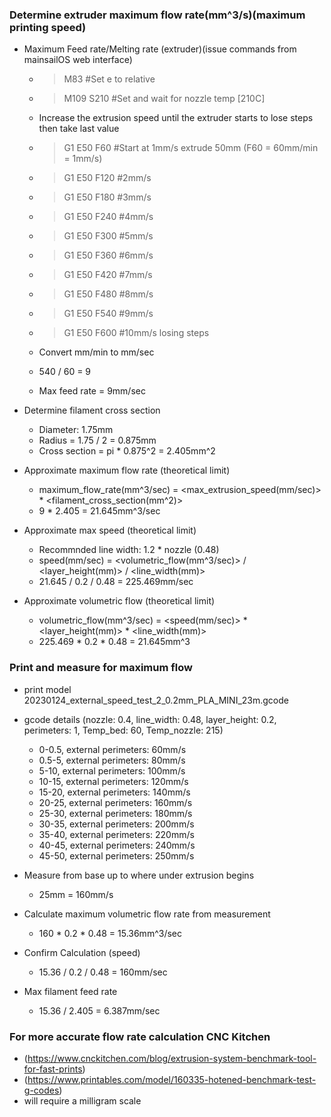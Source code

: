 ### Determine extruder maximum flow rate(mm^3/s)(maximum printing speed)
  - Maximum Feed rate/Melting rate (extruder)(issue commands from mainsailOS web interface)
    - > M83                #Set e to relative
    - > M109 S210          #Set and wait for nozzle temp [210C]
    
    - Increase the extrusion speed until the extruder starts to lose steps then take last value
    - > G1 E50 F60         #Start at 1mm/s extrude 50mm (F60 = 60mm/min = 1mm/s)
    - > G1 E50 F120        #2mm/s
    - > G1 E50 F180        #3mm/s
    - > G1 E50 F240        #4mm/s
    - > G1 E50 F300        #5mm/s
    - > G1 E50 F360        #6mm/s
    - > G1 E50 F420        #7mm/s
    - > G1 E50 F480        #8mm/s
    - > G1 E50 F540        #9mm/s
    - > G1 E50 F600        #10mm/s losing steps
    
    - Convert mm/min to mm/sec
    - 540 / 60 = 9
    - Max feed rate = 9mm/sec
    
  - Determine filament cross section
    - Diameter: 1.75mm
    - Radius = 1.75 / 2 = 0.875mm
    - Cross section = pi * 0.875^2 = 2.405mm^2
    
  - Approximate maximum flow rate (theoretical limit)
    - maximum_flow_rate(mm^3/sec) = <max_extrusion_speed(mm/sec)> * <filament_cross_section(mm^2)>
    - 9 * 2.405 = 21.645mm^3/sec
    
  - Approximate max speed (theoretical limit)
    - Recommnded line width: 1.2 * nozzle (0.48)
    - speed(mm/sec) = <volumetric_flow(mm^3/sec)> / <layer_height(mm)> / <line_width(mm)>
    - 21.645 / 0.2 / 0.48 = 225.469mm/sec
    
  - Approximate volumetric flow (theoretical limit)
    - volumetric_flow(mm^3/sec) = <speed(mm/sec)> * <layer_height(mm)> * <line_width(mm)>
    - 225.469 * 0.2 * 0.48 = 21.645mm^3
    
### Print and measure for maximum flow
  - print model 20230124_external_speed_test_2_0.2mm_PLA_MINI_23m.gcode
  - gcode details (nozzle: 0.4, line_width: 0.48, layer_height: 0.2, perimeters: 1, Temp_bed: 60, Temp_nozzle: 215)
    - 0-0.5, external perimeters: 60mm/s
    - 0.5-5, external perimeters: 80mm/s
    - 5-10,  external perimeters: 100mm/s
    - 10-15, external perimeters: 120mm/s
    - 15-20, external perimeters: 140mm/s
    - 20-25, external perimeters: 160mm/s
    - 25-30, external perimeters: 180mm/s
    - 30-35, external perimeters: 200mm/s
    - 35-40, external perimeters: 220mm/s
    - 40-45, external perimeters: 240mm/s
    - 45-50, external perimeters: 250mm/s
    
  - Measure from base up to where under extrusion begins
    - 25mm = 160mm/s
    
  - Calculate maximum volumetric flow rate from measurement
    - 160 * 0.2 * 0.48 = 15.36mm^3/sec
  
  - Confirm Calculation (speed)
    - 15.36 / 0.2 / 0.48 = 160mm/sec

  - Max filament feed rate
    - 15.36 / 2.405 = 6.387mm/sec

### For more accurate flow rate calculation CNC Kitchen 
  - (https://www.cnckitchen.com/blog/extrusion-system-benchmark-tool-for-fast-prints)
  - (https://www.printables.com/model/160335-hotened-benchmark-test-g-codes)
  - will require a milligram scale
  
